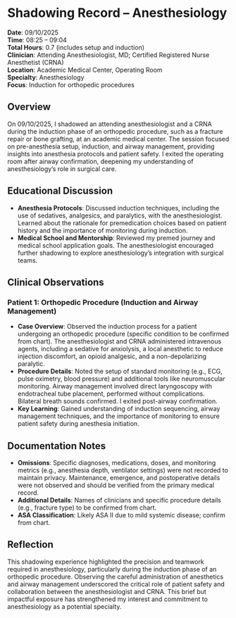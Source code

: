# Shadowing Record – Anesthesiology

**Date**: 09/10/2025  
**Time**: 08:25 – 09:04  
**Total Hours**: 0.7 (includes setup and induction)  
**Clinician**: Attending Anesthesiologist, MD; Certified Registered Nurse Anesthetist (CRNA)  
**Location**: Academic Medical Center, Operating Room  
**Specialty**: Anesthesiology  
**Focus**: Induction for orthopedic procedures  

## Overview
On 09/10/2025, I shadowed an attending anesthesiologist and a CRNA during the induction phase of an orthopedic procedure, such as a fracture repair or bone grafting, at an academic medical center. The session focused on pre-anesthesia setup, induction, and airway management, providing insights into anesthesia protocols and patient safety. I exited the operating room after airway confirmation, deepening my understanding of anesthesiology’s role in surgical care.

## Educational Discussion
- **Anesthesia Protocols**: Discussed induction techniques, including the use of sedatives, analgesics, and paralytics, with the anesthesiologist. Learned about the rationale for premedication choices based on patient history and the importance of monitoring during induction.
- **Medical School and Mentorship**: Reviewed my premed journey and medical school application goals. The anesthesiologist encouraged further shadowing to explore anesthesiology’s integration with surgical teams.

## Clinical Observations
### Patient 1: Orthopedic Procedure (Induction and Airway Management)
- **Case Overview**: Observed the induction process for a patient undergoing an orthopedic procedure (specific condition to be confirmed from chart). The anesthesiologist and CRNA administered intravenous agents, including a sedative for anxiolysis, a local anesthetic to reduce injection discomfort, an opioid analgesic, and a non-depolarizing paralytic.
- **Procedure Details**: Noted the setup of standard monitoring (e.g., ECG, pulse oximetry, blood pressure) and additional tools like neuromuscular monitoring. Airway management involved direct laryngoscopy with endotracheal tube placement, performed without complications. Bilateral breath sounds confirmed. I exited post-airway confirmation.
- **Key Learning**: Gained understanding of induction sequencing, airway management techniques, and the importance of monitoring to ensure patient safety during anesthesia initiation.

## Documentation Notes
- **Omissions**: Specific diagnoses, medications, doses, and monitoring metrics (e.g., anesthesia depth, ventilator settings) were not recorded to maintain privacy. Maintenance, emergence, and postoperative details were not observed and should be verified from the primary medical record.
- **Additional Details**: Names of clinicians and specific procedure details (e.g., fracture type) to be confirmed from chart.
- **ASA Classification**: Likely ASA II due to mild systemic disease; confirm from chart.

## Reflection
This shadowing experience highlighted the precision and teamwork required in anesthesiology, particularly during the induction phase of an orthopedic procedure. Observing the careful administration of anesthetics and airway management underscored the critical role of patient safety and collaboration between the anesthesiologist and CRNA. This brief but impactful exposure has strengthened my interest and commitment to anesthesiology as a potential specialty.
